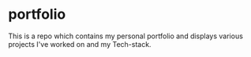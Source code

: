 # portfolio
This is a repo which contains my personal portfolio and displays various projects I've worked on and my Tech-stack.
